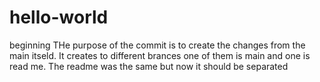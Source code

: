 # hello-world
beginning 
THe purpose of the commit is to create the changes from the main itseld. It creates to different brances one of them is main and one is read me. The readme was the same but now 
it should be separated 
